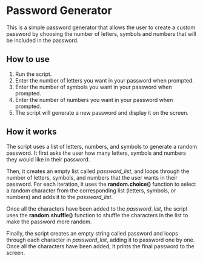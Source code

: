 # Password Generator
This is a simple password generator that allows the user to create a custom password by choosing the number of letters, symbols and numbers that will be included in the password.
## How to use
1. Run the script.
2. Enter the number of letters you want in your password when prompted.
3. Enter the number of symbols you want in your password when prompted.
4. Enter the number of numbers you want in your password when prompted.
5. The script will generate a new password and display it on the screen.
## How it works
The script uses a list of letters, numbers, and symbols to generate a random password. It first asks the user how many letters, symbols and numbers they would like in their password.

Then, it creates an empty list called *password_list*, and loops through the number of letters, symbols, and numbers that the user wants in their password. For each iteration, it uses the **random.choice()** function to select a random character from the corresponding list (letters, symbols, or numbers) and adds it to the *password_list*.

Once all the characters have been added to the *password_list*, the script uses the **random.shuffle()** function to shuffle the characters in the list to make the password more random.

Finally, the script creates an empty string called password and loops through each character in *password_list*, adding it to password one by one. Once all the characters have been added, it prints the final password to the screen.
